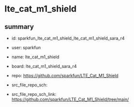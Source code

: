 # lte_cat_m1_shield
 
## summary 
* id: sparkfun_lte_cat_m1_shield_lte_cat_m1_shield_sara_r4
* user: sparkfun
* name: lte_cat_m1_shield
* board: lte_cat_m1_shield_sara_r4
* repo: https://github.com/sparkfun/LTE_Cat_M1_Shield



* src_file_repo_sch: 
* src_file_repo_sch_link: https://github.com/sparkfun/LTE_Cat_M1_Shield/tree/main/






